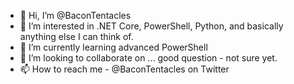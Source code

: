 - 👋 Hi, I’m @BaconTentacles
- 👀 I’m interested in .NET Core, PowerShell, Python, and basically anything else I can think of.
- 🌱 I’m currently learning advanced PowerShell
- 💞️ I’m looking to collaborate on ... good question - not sure yet.  
- 📫 How to reach me - @BaconTentacles on Twitter

<!---
BaconTentacles/BaconTentacles is a ✨ special ✨ repository because its `README.md` (this file) appears on your GitHub profile.
You can click the Preview link to take a look at your changes.
--->
